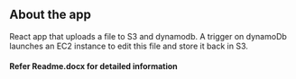 ## About the app

React app that uploads a file to S3 and dynamodb. A trigger on dynamoDb launches an EC2 instance to edit this file and store it back in S3. 

#### Refer Readme.docx for detailed information
